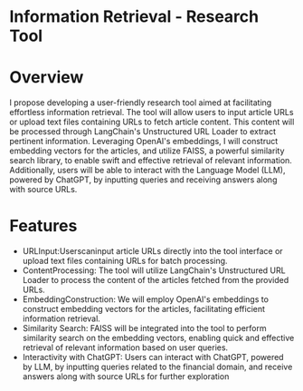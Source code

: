 # Information Retrieval - Research Tool

# Overview
 I propose developing a user-friendly research tool aimed at facilitating effortless
 information retrieval. The tool will allow users to input article URLs or upload text files
 containing URLs to fetch article content. This content will be processed through
 LangChain's Unstructured URL Loader to extract pertinent information. Leveraging
 OpenAI's embeddings, I will construct embedding vectors for the articles, and utilize FAISS,
 a powerful similarity search library, to enable swift and effective retrieval of relevant
 information. Additionally, users will be able to interact with the Language Model (LLM),
 powered by ChatGPT, by inputting queries and receiving answers along with source URLs.

# Features
 - URLInput:Userscaninput article URLs directly into the tool interface or upload text files containing URLs for batch processing.
 - ContentProcessing: The tool will utilize LangChain's Unstructured URL Loader to process the content of the articles fetched from the provided URLs.
 - EmbeddingConstruction: We will employ OpenAI's embeddings to construct embedding vectors for the articles, facilitating efficient information retrieval.
 - Similarity Search: FAISS will be integrated into the tool to perform similarity search on the embedding vectors, enabling quick and effective retrieval of relevant information based on user queries.
 - Interactivity with ChatGPT: Users can interact with ChatGPT, powered by LLM, by inputting queries related to the financial domain, and receive answers along with source URLs for further exploration  
